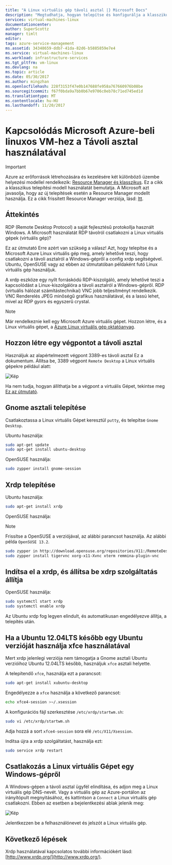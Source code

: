 ```yaml
---
title: "A Linux virtuális gép távoli asztal |} Microsoft Docs"
description: "Megtudhatja, hogyan telepítse és konfigurálja a klasszikus telepítési modell a Microsoft Azure Linux virtuális gép kapcsolódni a távoli asztal"
services: virtual-machines-linux
documentationcenter: 
author: SuperScottz
manager: timlt
editor: 
tags: azure-service-management
ms.assetid: 34348659-ddb7-41da-82d6-b5885859e7e4
ms.service: virtual-machines-linux
ms.workload: infrastructure-services
ms.tgt_pltfrm: vm-linux
ms.devlang: na
ms.topic: article
ms.date: 05/30/2017
ms.author: mingzhan
ms.openlocfilehash: 228f3153f47e0b147688fe958a767660976b08be
ms.sourcegitcommit: f67f0bda9a7bb0b67e9706c0eb78c71ed745ed1d
ms.translationtype: MT
ms.contentlocale: hu-HU
ms.lasthandoff: 11/20/2017
---
```

# <a name="using-remote-desktop-to-connect-to-a-microsoft-azure-linux-vm"></a>Kapcsolódás Microsoft Azure-beli linuxos VM-hez a Távoli asztal használatával
> [!IMPORTANT] 
> Azure az erőforrások létrehozására és kezelésére két különböző üzembe helyezési modellel rendelkezik: [Resource Manager és klasszikus](../../../resource-manager-deployment-model.md). Ez a cikk a klasszikus telepítési modell használatát bemutatja. A Microsoft azt javasolja, hogy az új telepítések esetén a Resource Manager modellt használja. Ez a cikk frissített Resource Manager verziója, lásd: [Itt](../use-remote-desktop.md).

## <a name="overview"></a>Áttekintés
RDP (Remote Desktop Protocol) a saját fejlesztésű protokollja használt Windows. A Microsoft használatát RDP távolról csatlakozni a Linux virtuális gépek (virtuális gép)?

Ez az útmutató Erre azért van szükség a válasz! Azt, hogy telepítse és a Microsoft Azure Linux virtuális gép meg, amely lehetővé teszi, hogy csatlakozni a távoli asztalról a Windows-gépről a config xrdp segítségével. Ubuntu, OpenSUSE vagy az ebben az útmutatóban példaként futó Linux virtuális gép használjuk.

A xrdp eszköze egy nyílt forráskódú RDP-kiszolgáló, amely lehetővé teszi a kapcsolódást a Linux-kiszolgálóra a távoli asztalról a Windows-gépről. RDP (virtuális hálózat számítástechnikai) VNC jobb teljesítményt rendelkezik. VNC Renderelés JPEG minőségű grafikus használatával, és a lassú lehet, mivel az RDP gyors és egyszerű crystal.

> [!NOTE]
> Már rendelkeznie kell egy Microsoft Azure virtuális gépet. Hozzon létre, és a Linux virtuális gépet, a [Azure Linux virtuális gép oktatóanyag](createportal.md).
> 
> 

## <a name="create-an-endpoint-for-remote-desktop"></a>Hozzon létre egy végpontot a távoli asztal
Használjuk az alapértelmezett végpont 3389-es távoli asztal Ez a dokumentum. Állítsa be, 3389 végpont `Remote Desktop` a Linux virtuális gépekre például alatt:

![Kép](./media/remote-desktop/endpoint-for-linux-server.png)

Ha nem tudja, hogyan állíthatja be a végpont a virtuális Gépet, tekintse meg [Ez az útmutató](setup-endpoints.md).

## <a name="install-gnome-desktop"></a>Gnome asztali telepítése
Csatlakoztassa a Linux virtuális Gépet keresztül `putty`, és telepítse `Gnome Desktop`.

Ubuntu használja:

```bash
sudo apt-get update
sudo apt-get install ubuntu-desktop
```

OpenSUSE használja:

```bash
sudo zypper install gnome-session
```

## <a name="install-xrdp"></a>Xrdp telepítése
Ubuntu használja:

```bash
sudo apt-get install xrdp
```

OpenSUSE használja:

> [!NOTE]
> Frissítse a OpenSUSE a verziójával, az alábbi parancsot használja. Az alábbi példa `OpenSUSE 13.2`.
> 
> 

```bash
sudo zypper in http://download.opensuse.org/repositories/X11:/RemoteDesktop/openSUSE_13.2/x86_64/xrdp-0.9.0git.1401423964-2.1.x86_64.rpm
sudo zypper install tigervnc xorg-x11-Xvnc xterm remmina-plugin-vnc
```

## <a name="start-xrdp-and-set-xdrp-service-at-boot-up"></a>Indítsa el a xrdp, és állítsa be xdrp szolgáltatás állítja
OpenSUSE használja:

```bash
sudo systemctl start xrdp
sudo systemctl enable xrdp
```

Az Ubuntu xrdp fog legyen elindult, és automatikusan engedélyezve állítja, a telepítés után.

## <a name="using-xfce-if-you-are-using-an-ubuntu-version-later-than-ubuntu-1204lts"></a>Ha a Ubuntu 12.04LTS később egy Ubuntu verzióját használja xfce használatával
Mert xrdp jelenlegi verziója nem támogatja a Gnome asztali Ubuntu verzióihoz Ubuntu 12.04LTS később, használjuk `xfce` asztali helyette.

A telepítendő `xfce`, használja ezt a parancsot:

```bash
sudo apt-get install xubuntu-desktop
```

Engedélyezze a `xfce` használja a következő parancsot:

```bash
echo xfce4-session >~/.xsession
```

A konfigurációs fájl szerkesztése `/etc/xrdp/startwm.sh`:

```bash
sudo vi /etc/xrdp/startwm.sh   
```

Adja hozzá a sort `xfce4-session` sora elé `/etc/X11/Xsession`.

Indítsa újra a xrdp szolgáltatást, használja ezt:

```bash
sudo service xrdp restart
```

## <a name="connect-your-linux-vm-from-a-windows-machine"></a>Csatlakozás a Linux virtuális Gépet egy Windows-gépről
A Windows-gépen a távoli asztal ügyfél elindítása, és adjon meg a Linux virtuális gép DNS-nevét. Vagy a virtuális gép az Azure-portálon az irányítópult megnyitásához, és kattintson a `Connect` a Linux virtuális gép csatlakozni. Ebben az esetben a bejelentkezési ablak jelenik meg:

![Kép](./media/remote-desktop/no2.png)

Jelentkezzen be a felhasználónevet és jelszót a Linux virtuális gép.

## <a name="next-steps"></a>Következő lépések
Xrdp használatával kapcsolatos további információkért lásd: [http://www.xrdp.org/](http://www.xrdp.org/).
